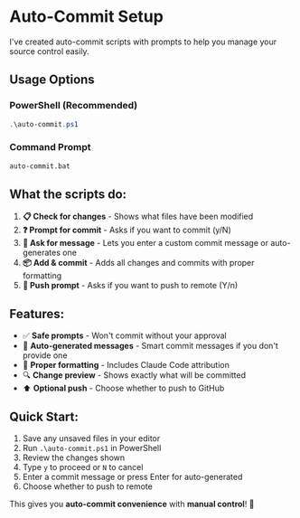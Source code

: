# Auto-Commit Setup

I've created auto-commit scripts with prompts to help you manage your source control easily.

## Usage Options

### PowerShell (Recommended)
```powershell
.\auto-commit.ps1
```

### Command Prompt
```cmd
auto-commit.bat
```

## What the scripts do:

1. **📋 Check for changes** - Shows what files have been modified
2. **❓ Prompt for commit** - Asks if you want to commit (y/N)
3. **💬 Ask for message** - Lets you enter a custom commit message or auto-generates one
4. **📦 Add & commit** - Adds all changes and commits with proper formatting
5. **🚀 Push prompt** - Asks if you want to push to remote (Y/n)

## Features:

- ✅ **Safe prompts** - Won't commit without your approval
- 🤖 **Auto-generated messages** - Smart commit messages if you don't provide one
- 📝 **Proper formatting** - Includes Claude Code attribution
- 🔍 **Change preview** - Shows exactly what will be committed
- ⬆️ **Optional push** - Choose whether to push to GitHub

## Quick Start:

1. Save any unsaved files in your editor
2. Run `.\auto-commit.ps1` in PowerShell
3. Review the changes shown
4. Type `y` to proceed or `N` to cancel
5. Enter a commit message or press Enter for auto-generated
6. Choose whether to push to remote

This gives you **auto-commit convenience** with **manual control**! 🎉